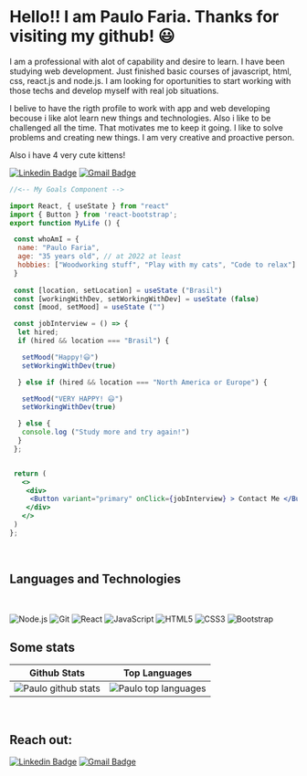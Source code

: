 <h1 align="Left">Hello!! I am Paulo Faria. Thanks for visiting my github! 😃</h1>

<p align="Left">
I am a professional with alot of capability and desire to learn. I have been studying web development. Just finished basic courses of javascript, html, css, react.js and node.js. I am looking for oportunities to start working with those techs and develop myself with real job situations. 
</p>
<p align="Left"> 
 I belive to have the rigth profile to work with app and web developing becouse i like alot learn new things and technologies. Also i like to be challenged all the time. That motivates me to keep it going. I like to solve problems and creating new things. 
I am very creative and proactive person.
</p>
<p align="Left"> 
 Also i have 4 very cute kittens! 
</p>

<div align="Left">
 
[![Linkedin Badge](https://img.shields.io/badge/-PauloFaria-blue?style=flat-square&logo=Linkedin&logoColor=white&link=https://www.linkedin.com/in/paulo-faria/)](https://www.linkedin.com/in/paulo-faria-a2ba65235/)
[![Gmail Badge](https://img.shields.io/badge/-santos.paulo.rf@gmail.com-c14438?style=flat-square&logo=Gmail&logoColor=white&link=mailto:santos.paulo.rf@gmail.com)](mailto:santos.paulo.rf@gmail.com)
 
 ```jsx
//<-- My Goals Component --> 
 
import React, { useState } from "react"
import { Button } from 'react-bootstrap';
export function MyLife () {
 
  const whoAmI = {
   name: "Paulo Faria",
   age: "35 years old", // at 2022 at least
   hobbies: ["Woodworking stuff", "Play with my cats", "Code to relax"]
  }
  
  const [location, setLocation] = useState ("Brasil")
  const [workingWithDev, setWorkingWithDev] = useState (false)
  const [mood, setMood] = useState ("")
 
  const jobInterview = () => {
   let hired;
   if (hired && location === "Brasil") {
 
    setMood("Happy!😃")
    setWorkingWithDev(true)
 
   } else if (hired && location === "North America or Europe") {
 
    setMood("VERY HAPPY! 😃")
    setWorkingWithDev(true)
 
   } else {
    console.log ("Study more and try again!") 
   }
  };
 
 
  return (
    <>
     <div>
      <Button variant="primary" onClick={jobInterview} > Contact Me </Button> 
     </div>
    </>
  )
};
```  
</div>

<br/>

## Languages and Technologies
 <br/>

![Node.js](https://img.shields.io/badge/-Node.js-000?&logo=node.js)
![Git](https://img.shields.io/badge/-Git-black?style=flat-square&logo=git)
![React](https://img.shields.io/badge/-React-000?&logo=React)
![JavaScript](https://img.shields.io/badge/-JavaScript-000?&logo=JavaScript)
![HTML5](https://img.shields.io/badge/-HTML5-E34F26?style=flat-square&logo=html5&logoColor=white)
![CSS3](https://img.shields.io/badge/-CSS3-1572B6?style=flat-square&logo=css3)
![Bootstrap](https://img.shields.io/badge/-Bootstrap-563D7C?style=flat-square&logo=bootstrap)
 <br/>

## Some stats
 
| Github Stats | Top Languages |
| --- | --- |
| ![Paulo github stats](https://github-readme-stats.vercel.app/api?username=SantosPauloRF&show_icons=true&title_color=9805e8&icon_color=9805e8&text_color=9f9f9f&bg_color=151515&count_private=true) | ![Paulo top languages](https://github-readme-stats.vercel.app/api/top-langs/?username=SantosPauloRF&show_icons=true&title_color=9805e8&icon_color=f9805e8&text_color=9f9f9f&bg_color=151515&count_private=true&layout=compact) |
 
<br/>
 
## Reach out:

  
[![Linkedin Badge](https://img.shields.io/badge/-PauloFaria-blue?style=flat-square&logo=Linkedin&logoColor=white&link=https://www.linkedin.com/in/paulo-faria/)](https://www.linkedin.com/in/paulo-faria-a2ba65235/)
[![Gmail Badge](https://img.shields.io/badge/-santos.paulo.rf@gmail.com-c14438?style=flat-square&logo=Gmail&logoColor=white&link=mailto:santos.paulo.rf@gmail.com)](mailto:santos.paulo.rf@gmail.com)  
